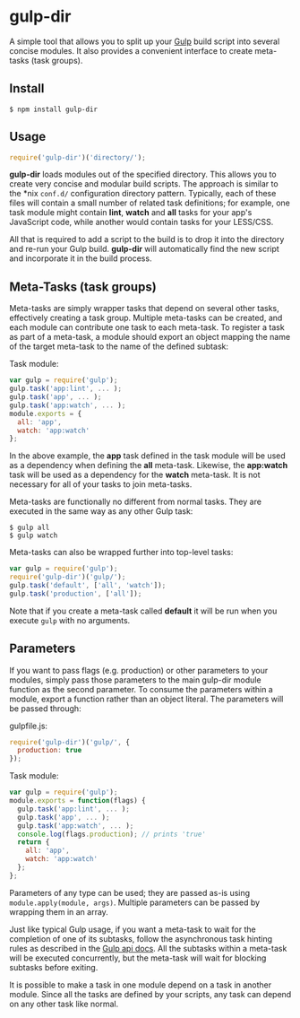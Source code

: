 # gulp-dir

A simple tool that allows you to split up your [Gulp](http://gulpjs.com/) build script into several concise modules. It also provides a convenient interface to create meta-tasks (task groups).

## Install

```shell
$ npm install gulp-dir
```

## Usage

```javascript
require('gulp-dir')('directory/');
```

**gulp-dir** loads modules out of the specified directory. This allows you to create very concise and modular build scripts. The approach is similar to the \*nix `conf.d/` configuration directory pattern. Typically, each of these files will contain a small number of related task definitions; for example, one task module might contain **lint**, **watch** and **all** tasks for your app's JavaScript code, while another would contain tasks for your LESS/CSS.

All that is required to add a script to the build is to drop it into the directory and re-run your Gulp build. **gulp-dir** will automatically find the new script and incorporate it in the build process.

## Meta-Tasks (task groups)

Meta-tasks are simply wrapper tasks that depend on several other tasks, effectively creating a task group. Multiple meta-tasks can be created, and each module can contribute one task to each meta-task. To register a task as part of a meta-task, a module should export an object mapping the name of the target meta-task to the name of the defined subtask:

Task module:
```javascript
var gulp = require('gulp');  
gulp.task('app:lint', ... );  
gulp.task('app', ... );  
gulp.task('app:watch', ... );  
module.exports = {  
  all: 'app',  
  watch: 'app:watch'  
};
```

In the above example, the **app** task defined in the task module will be used as a dependency when defining the **all** meta-task. Likewise, the **app:watch** task will be used as a dependency for the **watch** meta-task. It is not necessary for all of your tasks to join meta-tasks.

Meta-tasks are functionally no different from normal tasks. They are executed in the same way as any other Gulp task:

```shell
$ gulp all  
$ gulp watch
```

Meta-tasks can also be wrapped further into top-level tasks:

```javascript
var gulp = require('gulp');  
require('gulp-dir')('gulp/');  
gulp.task('default', ['all', 'watch']);  
gulp.task('production', ['all']);
```

Note that if you create a meta-task called **default** it will be run when you execute `gulp` with no arguments.

## Parameters

If you want to pass flags (e.g. production) or other parameters to your modules, simply pass those parameters to the main gulp-dir module function as the second parameter. To consume the parameters within a module, export a function rather than an object literal. The parameters will be passed through:

gulpfile.js:
```javascript
require('gulp-dir')('gulp/', {  
  production: true  
});
```

Task module:
```javascript
var gulp = require('gulp');  
module.exports = function(flags) {  
  gulp.task('app:lint', ... );  
  gulp.task('app', ... );  
  gulp.task('app:watch', ... );  
  console.log(flags.production); // prints 'true'  
  return {  
    all: 'app',  
    watch: 'app:watch'  
  };  
};
```

Parameters of any type can be used; they are passed as-is using `module.apply(module, args)`. Multiple parameters can be passed by wrapping them in an array.

Just like typical Gulp usage, if you want a meta-task to wait for the completion of one of its subtasks, follow the asynchronous task hinting rules as described in the [Gulp api docs](https://github.com/gulpjs/gulp/blob/master/docs/API.md#async-task-support). All the subtasks within a meta-task will be executed concurrently, but the meta-task will wait for blocking subtasks before exiting.

It is possible to make a task in one module depend on a task in another module. Since all the tasks are defined by your scripts, any task can depend on any other task like normal.